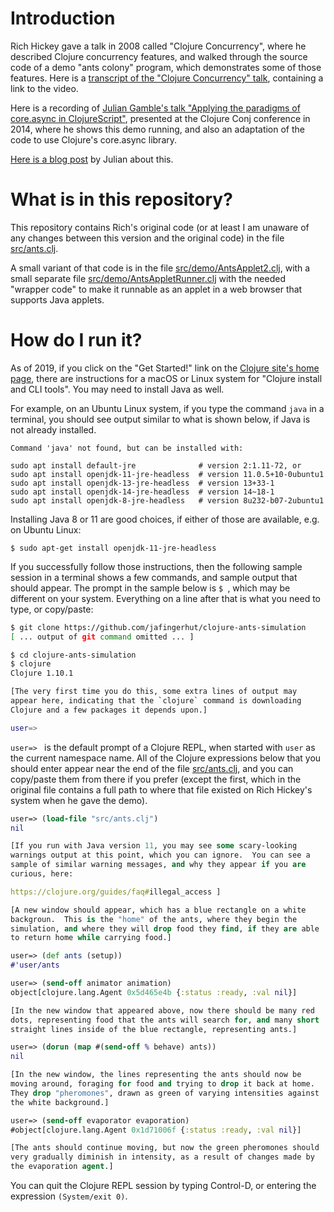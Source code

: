 # Introduction

Rich Hickey gave a talk in 2008 called "Clojure Concurrency", where he
described Clojure concurrency features, and walked through the source
code of a demo "ants colony" program, which demonstrates some of those
features.  Here is a [transcript of the "Clojure Concurrency"
talk](https://github.com/matthiasn/talk-transcripts/blob/master/Hickey_Rich/ClojureConcurrency.md),
containing a link to the video.

Here is a recording of [Julian Gamble's talk "Applying the paradigms
of core.async in
ClojureScript"](https://www.youtube.com/watch?v=JUrOebC5HmA),
presented at the Clojure Conj conference in 2014, where he shows this
demo running, and also an adaptation of the code to use Clojure's
core.async library.

[Here is a blog
post](https://juliangamble.com/blog/2014/12/31/clojure-ants-in-clojurescript-demo/)
by Julian about this.


# What is in this repository?

This repository contains Rich's original code (or at least I am
unaware of any changes between this version and the original code) in
the file [src/ants.clj](src/ants.clj).

A small variant of that code is in the file
[src/demo/AntsApplet2.clj](src/demo/AntsApplet2.clj), with a small
separate file
[src/demo/AntsAppletRunner.clj](src/demo/AntsAppletRunner.clj) with
the needed "wrapper code" to make it runnable as an applet in a web
browser that supports Java applets.


# How do I run it?

As of 2019, if you click on the "Get Started!" link on the [Clojure
site's home page](https://clojure.org), there are instructions for a
macOS or Linux system for "Clojure install and CLI tools".  You may
need to install Java as well.

For example, on an Ubuntu Linux system, if you type the command `java`
in a terminal, you should see output similar to what is shown below,
if Java is not already installed.

```
Command 'java' not found, but can be installed with:

sudo apt install default-jre              # version 2:1.11-72, or
sudo apt install openjdk-11-jre-headless  # version 11.0.5+10-0ubuntu1
sudo apt install openjdk-13-jre-headless  # version 13+33-1
sudo apt install openjdk-14-jre-headless  # version 14~18-1
sudo apt install openjdk-8-jre-headless   # version 8u232-b07-2ubuntu1
```

Installing Java 8 or 11 are good choices, if either of those are
available, e.g. on Ubuntu Linux:

```
$ sudo apt-get install openjdk-11-jre-headless
```

If you successfully follow those instructions, then the following
sample session in a terminal shows a few commands, and sample output
that should appear.  The prompt in the sample below is `$ `, which may
be different on your system.  Everything on a line after that is what
you need to type, or copy/paste:

```bash
$ git clone https://github.com/jafingerhut/clojure-ants-simulation
[ ... output of git command omitted ... ]

$ cd clojure-ants-simulation
$ clojure
Clojure 1.10.1

[The very first time you do this, some extra lines of output may
appear here, indicating that the `clojure` command is downloading
Clojure and a few packages it depends upon.]

user=> 
```

`user=> ` is the default prompt of a Clojure REPL, when started with
`user` as the current namespace name.  All of the Clojure expressions
below that you should enter appear near the end of the file
[src/ants.clj](src/ants.clj), and you can copy/paste them from there
if you prefer (except the first, which in the original file contains a
full path to where that file existed on Rich Hickey's system when he
gave the demo).

```clojure
user=> (load-file "src/ants.clj")
nil

[If you run with Java version 11, you may see some scary-looking
warnings output at this point, which you can ignore.  You can see a
sample of similar warning messages, and why they appear if you are
curious, here:

https://clojure.org/guides/faq#illegal_access ]

[A new window should appear, which has a blue rectangle on a white
backgroun.  This is the "home" of the ants, where they begin the
simulation, and where they will drop food they find, if they are able
to return home while carrying food.]

user=> (def ants (setup))
#'user/ants

user=> (send-off animator animation)
object[clojure.lang.Agent 0x5d465e4b {:status :ready, :val nil}]

[In the new window that appeared above, now there should be many red
dots, representing food that the ants will search for, and many short
straight lines inside of the blue rectangle, representing ants.]

user=> (dorun (map #(send-off % behave) ants))
nil

[In the new window, the lines representing the ants should now be
moving around, foraging for food and trying to drop it back at home.
They drop "pheromones", drawn as green of varying intensities against
the white background.]

user=> (send-off evaporator evaporation)
#object[clojure.lang.Agent 0x1d71006f {:status :ready, :val nil}]

[The ants should continue moving, but now the green pheromones should
very gradually diminish in intensity, as a result of changes made by
the evaporation agent.]
```

You can quit the Clojure REPL session by typing Control-D, or entering
the expression `(System/exit 0)`.

